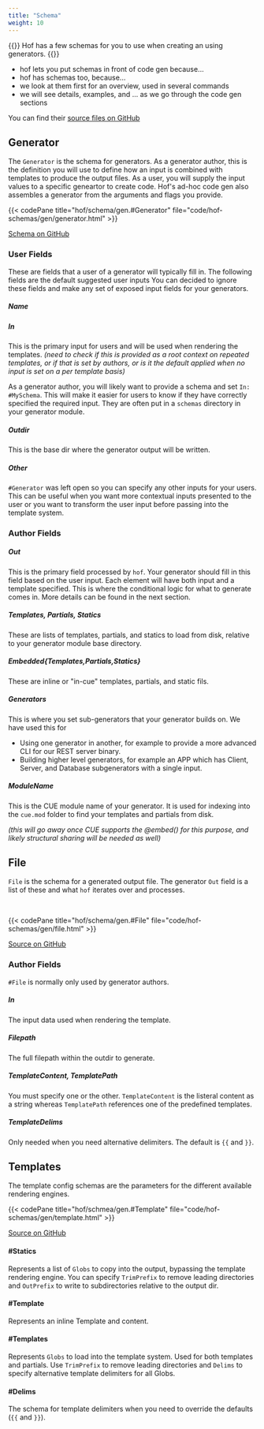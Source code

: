 ```yaml
---
title: "Schema"
weight: 10
---
```


{{<lead>}}
Hof has a few schemas for you to use when creating an using generators.
{{</lead>}}

- hof lets you put schemas in front of code gen because...
- hof has schemas too, because...
- we look at them first for an overview, used in several commands
- we will see details, examples, and ... as we go through the code gen sections

You can find their [source files on GitHub](https://github.com/hofstadter-io/hof/tree/_dev/schema/gen)

## Generator

The `Generator` is the schema for generators.
As a generator author, this is the definition you will use
to define how an input is combined with templates
to produce the output files.
As a user, you will supply the input values
to a specific geneartor to create code.
Hof's ad-hoc code gen also assembles a generator
from the arguments and flags you provide.

{{< codePane title="hof/schema/gen.#Generator" file="code/hof-schemas/gen/generator.html" >}}

[Schema on GitHub](https://github.com/hofstadter-io/hof/blob/_dev/schema/gen/generator.cue)


### User Fields

These are fields that a user of a generator will typically fill in.
The following fields are the default suggested user inputs
You can decided to ignore these fields and
make any set of exposed input fields for your generators.

##### Name

##### In

This is the primary input for users and will be used when rendering the templates.
_(need to check if this is provided as a root context on repeated templates,
or if that is set by authors, or is it the default applied when no input is
set on a per template basis)_

As a generator author, you will likely want to provide a schema and set `In: #MySchema`.
This will make it easier for users to know if they have correctly specified
the required input.
They are often put in a `schemas` directory in your generator module.


##### Outdir

This is the base dir where the generator output will be written.

##### Other

`#Generator` was left open so you can specify any other inputs for your users.
This can be useful when you want more contextual inputs presented to the user
or you want to transform the user input before passing into the template system.

### Author Fields

##### Out

This is the primary field processed by `hof`.
Your generator should fill in this field based on the user input.
Each element will have both input and a template specified.
This is where the conditional logic for what to generate comes in.
More details can be found in the next section.


##### Templates, Partials, Statics

These are lists of templates, partials, and statics to load from disk,
relative to your generator module base directory.

##### Embedded{Templates,Partials,Statics}

These are inline or "in-cue" templates, partials, and static fils.


##### Generators

This is where you set sub-generators
that your generator builds on.
We have used this for

- Using one generator in another, for example to provide a more advanced CLI for our REST server binary.
- Building higher level generators, for example an APP which has Client, Server, and Database subgenerators with a single input.


##### ModuleName

This is the CUE module name of your generator.
It is used for indexing into the `cue.mod` folder
to find your templates and partials from disk.

_(this will go away once CUE supports the @embed() for this purpose, and likely structural sharing will be needed as well)_



## File

`File` is the schema for a generated output file.
The generator `Out` field is a list of these
and what `hof` iterates over and processes.

<br>

{{< codePane title="hof/schema/gen.#File" file="code/hof-schemas/gen/file.html" >}}

[Source on GitHub](https://github.com/hofstadter-io/hof/blob/_dev/schema/gen/file.cue)


### Author Fields

`#File` is normally only used by generator authors.


##### In

The input data used when rendering the template.

##### Filepath

The full filepath within the outdir to generate.

##### TemplateContent, TemplatePath

You must specify one or the other.
`TemplateContent` is the listeral content as a string
whereas `TemplatePath` references one of the predefined templates.

##### TemplateDelims

Only needed when you need alternative delimiters.
The default is `{{` and `}}`.


## Templates

The template config schemas are the parameters
for the different available rendering engines.

{{< codePane title="hof/schmea/gen.#Template" file="code/hof-schemas/gen/template.html" >}}

[Source on GitHub](https://github.com/hofstadter-io/hof/blob/_dev/schema/gen/template.cue)


#### #Statics

Represents a list of `Globs` to copy into the output, bypassing the template rendering engine.
You can specify `TrimPrefix` to remove leading directories and `OutPrefix` to write to subdirectories
relative to the output dir.

#### #Template

Represents an inline Template and content.

#### #Templates

Represents `Globs` to load into the template system. Used for both templates and partials.
Use `TrimPrefix` to remove leading directories and `Delims` to specify alternative
template delimiters for all Globs.

#### #Delims

The schema for template delimiters
when you need to override the defaults
(`{{` and `}}`).


